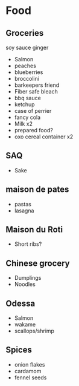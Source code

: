 # Food

## Groceries
soy sauce
ginger

- Salmon
- peaches
- blueberries
- broccolini
- barkeepers friend
- Fiber safe bleach
- bbq sauce
- ketchup
- case of perrier
- fancy cola
- Milk x2
- prepared food?
- oxo cereal container x2

## SAQ

- Sake

## maison de pates

- pastas
- lasagna

## Maison du Roti

- Short ribs?

## Chinese grocery

- Dumplings
- Noodles

## Odessa

- Salmon
- wakame
- scallops/shrimp

## Spices

- onion flakes
- cardamom
- fennel seeds

